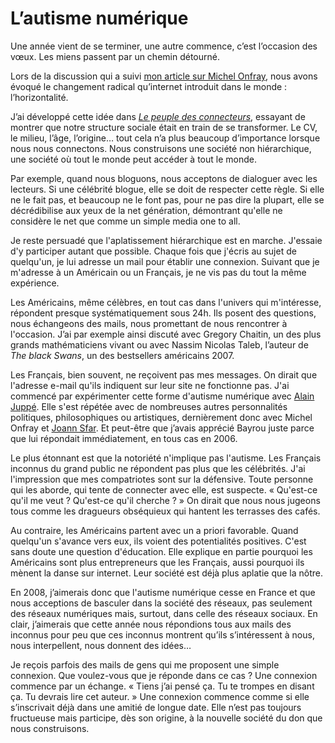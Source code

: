 # L&#8217;autisme numérique

Une année vient de se terminer, une autre commence, c’est l’occasion des vœux. Les miens passent par un chemin détourné.

Lors de la discussion qui a suivi [mon article sur Michel Onfray](http://blog.tcrouzet.com/2007/12/28/michel-onfray-en-connecteur/), nous avons évoqué le changement radical qu’internet introduit dans le monde : l’horizontalité.

J’ai développé cette idée dans [*Le peuple des connecteurs*](http://blog.tcrouzet.com/le-peuple-des-connecteurs/), essayant de montrer que notre structure sociale était en train de se transformer. Le CV, le milieu, l’âge, l’origine… tout cela n’a plus beaucoup d’importance lorsque nous nous connectons. Nous construisons une société non hiérarchique, une société où tout le monde peut accéder à tout le monde.

Par exemple, quand nous bloguons, nous acceptons de dialoguer avec les lecteurs. Si une célébrité blogue, elle se doit de respecter cette règle. Si elle ne le fait pas, et beaucoup ne le font pas, pour ne pas dire la plupart, elle se décrédibilise aux yeux de la net génération, démontrant qu'elle ne considère le net que comme un simple media one to all.

Je reste persuadé que l'aplatissement hiérarchique est en marche. J'essaie d'y participer autant que possible. Chaque fois que j'écris au sujet de quelqu'un, je lui adresse un mail pour établir une connexion. Suivant que je m'adresse à un Américain ou un Français, je ne vis pas du tout la même expérience.

Les Américains, même célèbres, en tout cas dans l'univers qui m'intéresse, répondent presque systématiquement sous 24h. Ils posent des questions, nous échangeons des mails, nous promettant de nous rencontrer à l'occasion. J’ai par exemple ainsi discuté avec Gregory Chaitin, un des plus grands mathématiciens vivant ou avec Nassim Nicolas Taleb, l’auteur de *The black Swans*, un des bestsellers américains 2007.

Les Français, bien souvent, ne reçoivent pas mes messages. On dirait que l'adresse e-mail qu'ils indiquent sur leur site ne fonctionne pas. J'ai commencé par expérimenter cette forme d'autisme numérique avec [Alain Juppé](http://blog.tcrouzet.com/2006/03/01/jupp-vs-chaitin/). Elle s'est répétée avec de nombreuses autres personnalités politiques, philosophiques ou artistiques, dernièrement donc avec Michel Onfray et [Joann Sfar](http://blog.tcrouzet.com/2007/12/19/joann-sfar/). Et peut-être que j’avais apprécié Bayrou juste parce que lui répondait immédiatement, en tous cas en 2006.

Le plus étonnant est que la notoriété n'implique pas l'autisme. Les Français inconnus du grand public ne répondent pas plus que les célébrités. J'ai l'impression que mes compatriotes sont sur la défensive. Toute personne qui les aborde, qui tente de connecter avec elle, est suspecte. « Qu'est-ce qu'il me veut ? Qu'est-ce qu'il cherche ? » On dirait que nous nous jugeons tous comme les dragueurs obséquieux qui hantent les terrasses des cafés.

Au contraire, les Américains partent avec un a priori favorable. Quand quelqu'un s'avance vers eux, ils voient des potentialités positives. C'est sans doute une question d'éducation. Elle explique en partie pourquoi les Américains sont plus entrepreneurs que les Français, aussi pourquoi ils mènent la danse sur internet. Leur société est déjà plus aplatie que la nôtre.

En 2008, j’aimerais donc que l'autisme numérique cesse en France et que nous acceptions de basculer dans la société des réseaux, pas seulement des réseaux numériques mais, surtout, dans celle des réseaux sociaux. En clair, j’aimerais que cette année nous répondions tous aux mails des inconnus pour peu que ces inconnus montrent qu’ils s’intéressent à nous, nous interpellent, nous donnent des idées…

Je reçois parfois des mails de gens qui me proposent une simple connexion. Que voulez-vous que je réponde dans ce cas ? Une connexion commence par un échange. « Tiens j’ai pensé ça. Tu te trompes en disant ça. Tu devrais lire cet auteur. » Une connexion commence comme si elle s’inscrivait déjà dans une amitié de longue date. Elle n’est pas toujours fructueuse mais participe, dès son origine, à la nouvelle société du don que nous construisons.